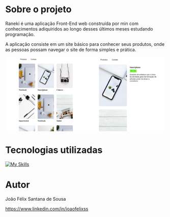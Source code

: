 # Sobre o projeto

Raneki é uma aplicação Front-End web construída por min com conhecimentos adiquiridos ao longo desses últimos meses estudando programação.

A aplicação consiste em um site básico para conhecer seus produtos, onde as pessoas possam navegar o site de forma simples e prática.

<div>
  <img src="./foto.jpg">
</div>

# Tecnologias utilizadas
[![My Skills](https://skillicons.dev/icons?i=css,js,react)](https://skillicons.dev)

# Autor

João Félix Santana de Sousa

https://www.linkedin.com/in/joaofelixss
